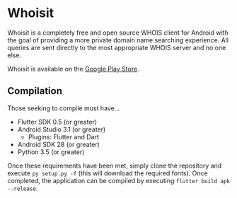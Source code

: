 # Whoisit
Whoisit is a completely free and open source WHOIS client for Android with the
goal of providing a more private domain name searching experience. All queries
are sent directly to the most appropriate WHOIS server and no one else.

Whoisit is available on the [Google Play Store](
https://play.google.com/store/apps/details?id=me.stevenortiz.whoisit).

## Compilation
Those seeking to compile must have...

- Flutter SDK 0.5 (or greater)
- Android Studio 3.1 (or greater)
  - Plugins: Flutter and Dart
- Android SDK 28 (or greater)
- Python 3.5 (or greater)

Once these requirements have been met, simply clone the repository and execute
`py setup.py -f` (this will download the required fonts). Once completed, the
application can be compiled by executing `flutter build apk --release`.

